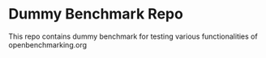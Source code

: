 # Dummy Benchmark Repo

This repo contains dummy benchmark for testing various functionalities of openbenchmarking.org
